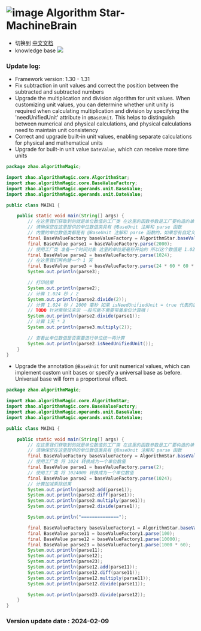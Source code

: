 # ![image](https://user-images.githubusercontent.com/113756063/194830221-abe24fcc-484b-4769-b3b7-ec6d8138f436.png) Algorithm Star-MachineBrain

- 切换到 [中文文档](https://github.com/BeardedManZhao/algorithmStar/blob/Zhao-develop/src_code/README-Chinese.md)
- knowledge base
  <a href="https://github.com/BeardedManZhao/algorithmStar/blob/main/KnowledgeDocument/knowledge%20base.md">
  <img src = "https://user-images.githubusercontent.com/113756063/194832492-f8c184c1-55e8-4f16-943a-34b99ac751d4.png"/>
  </a>

### Update log:

* Framework version: 1.30 - 1.31
* Fix subtraction in unit values and correct the position between the subtracted and subtracted numbers
* Upgrade the multiplication and division algorithm for unit values. When customizing unit values, you can determine
  whether unit unity is required when calculating multiplication and division by specifying the 'needUnifiedUnit'
  attribute in `@BaseUnit`. This helps to distinguish between numerical and physical calculations, and physical
  calculations need to maintain unit consistency
* Correct and upgrade built-in unit values, enabling separate calculations for physical and mathematical units
* Upgrade for built-in unit value `DateValue`, which can receive more time units

```java
package zhao.algorithmMagic;

import zhao.algorithmMagic.core.AlgorithmStar;
import zhao.algorithmMagic.core.BaseValueFactory;
import zhao.algorithmMagic.operands.unit.BaseValue;
import zhao.algorithmMagic.operands.unit.DateValue;

public class MAIN1 {

    public static void main(String[] args) {
        // 在这里我们获取到的就是单位数值的工厂类 在这里的函数参数是工厂要构造的单位数值的类型
        // 请确保您在这里提供的单位数值类具有 @BaseUnit 注解和 parse 函数
        // 内置的单位数值类都是有 @BaseUnit 注解和 parse 函数的，如果您有自定义单位数值的需求需要注意
        final BaseValueFactory baseValueFactory = AlgorithmStar.baseValueFactory(DateValue.class);
        final BaseValue parse1 = baseValueFactory.parse(2000);
        // 使用工厂类 准备一个时间对象 这里的单位是毫秒开始的 所以这个数值是 1.024 秒
        final BaseValue parse2 = baseValueFactory.parse(1024);
        // 在这里我们再构建一个 1 天
        final BaseValue parse3 = baseValueFactory.parse(24 * 60 * 60 * 1000);
        System.out.println(parse3);

        // 打印结果
        System.out.println(parse2);
        // 计算 1.024 秒 / 2
        System.out.println(parse2.divide(2));
        // 计算 1.024 秒 / 2000 毫秒 如果 isNeedUnifiedUnit = true 代表的这里会先将 单位统一然后再计算
        // TODO 针对乘除法来说 一般可能不需要带着单位计算哦！
        System.out.println(parse2.divide(parse1));
        // 计算 1天 * 2
        System.out.println(parse3.multiply(2));

        // 查看此单位数值是否需要进行单位统一再计算
        System.out.println(parse2.isNeedUnifiedUnit());
    }
}
```

* Upgrade the annotation `@BaseUnit` for unit numerical values, which can implement custom unit bases or specify a
  universal base as before. Universal base will form a proportional effect.

```java
package zhao.algorithmMagic;

import zhao.algorithmMagic.core.AlgorithmStar;
import zhao.algorithmMagic.core.BaseValueFactory;
import zhao.algorithmMagic.operands.unit.BaseValue;
import zhao.algorithmMagic.operands.unit.DateValue;

public class MAIN1 {

    public static void main(String[] args) {
        // 在这里我们获取到的就是单位数值的工厂类 在这里的函数参数是工厂要构造的单位数值的类型
        // 请确保您在这里提供的单位数值类具有 @BaseUnit 注解和 parse 函数
        final BaseValueFactory baseValueFactory = AlgorithmStar.baseValueFactory(BaseValue.class);
        // 使用工厂类 将 1024 转换成为一个单位数值
        final BaseValue parse1 = baseValueFactory.parse(2);
        // 使用工厂类 将 1024000 转换成为一个单位数值
        final BaseValue parse2 = baseValueFactory.parse(1024);
        // 计算加减乘除结果
        System.out.println(parse2.add(parse1));
        System.out.println(parse2.diff(parse1));
        System.out.println(parse2.multiply(parse1));
        System.out.println(parse2.divide(parse1));

        System.out.println("==============");

        final BaseValueFactory baseValueFactory1 = AlgorithmStar.baseValueFactory(DateValue.class);
        final BaseValue parse11 = baseValueFactory1.parse(100);
        final BaseValue parse12 = baseValueFactory1.parse(10000);
        final BaseValue parse23 = baseValueFactory1.parse(1000 * 60);
        System.out.println(parse11);
        System.out.println(parse12);
        System.out.println(parse23);
        System.out.println(parse12.add(parse11));
        System.out.println(parse12.diff(parse11));
        System.out.println(parse12.multiply(parse11));
        System.out.println(parse12.divide(parse11));

        System.out.println(parse23.divide(parse12));
    }
}
```

### Version update date : 2024-02-09